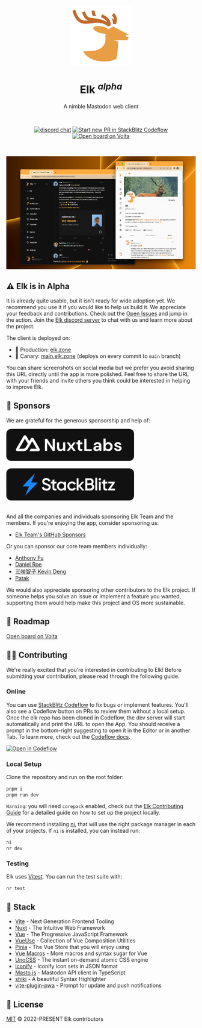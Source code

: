 <p align="center">
  <a href="https://elk.zone" target="_blank" rel="noopener noreferrer">
    <img width="160" height="160" src="./public/logo.svg" alt="Elk logo">
  </a>
</p>

<h1 align="center"/>Elk <sup><em>alpha</em></sup></h1>

<p align="center">
A nimble Mastodon web client
</p>

<br/>
<p align="center">
  <a href="https://chat.elk.zone"><img src="https://img.shields.io/badge/chat-discord-blue?style=flat&logo=discord" alt="discord chat"></a>
  <a href="https://pr.new/elk-zone/elk"><img src="https://developer.stackblitz.com/img/start_pr_dark_small.svg" alt="Start new PR in StackBlitz Codeflow"></a>
  <a href="https://volta.net/elk-zone/elk?utm_source=elk_readme"><img src="https://user-images.githubusercontent.com/904724/209143798-32345f6c-3cf8-4e06-9659-f4ace4a6acde.svg" alt="Open board on Volta"></a>
</p>
<br/>

<p align="center">
  <a href="https://elk.zone/" target="_blank" rel="noopener noreferrer" >
    <img src="./public/elk-og.png" alt="Elk screenshots" height="300">
  </a>
</p>

## ⚠️ Elk is in Alpha

It is already quite usable, but it isn't ready for wide adoption yet. We recommend you use it if you would like to help us build it. We appreciate your feedback and contributions. Check out the [Open Issues](https://github.com/elk-zone/elk/issues) and jump in the action. Join the [Elk discord server](https://chat.elk.zone) to chat with us and learn more about the project.

The client is deployed on:

- 🦌 Production: [elk.zone](https://elk.zone)
- 🐙 Canary: [main.elk.zone](https://main.elk.zone) (deploys on every commit to `main` branch)

You can share screenshots on social media but we prefer you avoid sharing this URL directly until the app is more polished. Feel free to share the URL with your friends and invite others you think could be interested in helping to improve Elk.

## 💖 Sponsors

We are grateful for the generous sponsorship and help of:

<a href="https://nuxtlabs.com/" target="_blank" rel="noopener noreferrer" >
  <img src="./images/nuxtlabs.svg" alt="NuxtLabs" height="85">
</a>
<br><br>
<a href="https://stackblitz.com/" target="_blank" rel="noopener noreferrer" >
  <img src="./images/stackblitz.svg" alt="StackBlitz" height="85">
</a>
<br><br>

And all the companies and individuals sponsoring Elk Team and the members. If you're enjoying the app, consider sponsoring us:

- [Elk Team's GitHub Sponsors](https://github.com/sponsors/elk-zone)

Or you can sponsor our core team members individually:

- [Anthony Fu](https://github.com/sponsors/antfu)
- [Daniel Roe](https://github.com/sponsors/danielroe)
- [三咲智子 Kevin Deng](https://github.com/sponsors/sxzz)
- [Patak](https://github.com/sponsors/patak-dev)

We would also appreciate sponsoring other contributors to the Elk project. If someone helps you solve an issue or implement a feature you wanted, supporting them would help make this project and OS more sustainable.

## 📍 Roadmap

[Open board on Volta](https://volta.net/elk-zone/elk)

## 🧑‍💻 Contributing

We're really excited that you're interested in contributing to Elk! Before submitting your contribution, please read through the following guide.

### Online

You can use [StackBlitz Codeflow](https://stackblitz.com/codeflow) to fix bugs or implement features. You'll also see a Codeflow button on PRs to review them without a local setup. Once the elk repo has been cloned in Codeflow, the dev server will start automatically and print the URL to open the App. You should receive a prompt in the bottom-right suggesting to open it in the Editor or in another Tab. To learn more, check out the [Codeflow docs](https://developer.stackblitz.com/codeflow/what-is-codeflow). 

[![Open in Codeflow](https://developer.stackblitz.com/img/open_in_codeflow.svg)](https://pr.new/elk-zone/elk)

### Local Setup

Clone the repository and run on the root folder:

```
pnpm i
pnpm run dev
```

`Warning`: you will need `corepack` enabled, check out the [Elk Contributing Guide](./CONTRIBUTING.md) for a detailed guide on how to set up the project locally.

We recommend installing [ni](https://github.com/antfu/ni#ni), that will use the right package manager in each of your projects. If `ni` is installed, you can instead run:

```
ni
nr dev
```

### Testing

Elk uses [Vitest](https://vitest.dev). You can run the test suite with:

```
nr test
```

## 🦄 Stack

- [Vite](https://vitejs.dev/) - Next Generation Frontend Tooling
- [Nuxt](https://nuxt.com/) - The Intuitive Web Framework
- [Vue](https://vuejs.org/) - The Progressive JavaScript Framework
- [VueUse](https://vueuse.org/) - Collection of Vue Composition Utilities
- [Pinia](https://pinia.vuejs.org/) - The Vue Store that you will enjoy using
- [Vue Macros](https://vue-macros.sxzz.moe/) - More macros and syntax sugar for Vue
- [UnoCSS](https://uno.antfu.me/) - The instant on-demand atomic CSS engine
- [Iconify](https://github.com/iconify/icon-sets#iconify-icon-sets-in-json-format) - Iconify icon sets in JSON format
- [Masto.js](https://neet.github.io/masto.js) - Mastodon API client in TypeScript
- [shiki](https://shiki.matsu.io/) - A beautiful Syntax Highlighter
- [vite-plugin-pwa](https://github.com/vite-pwa/vite-plugin-pwa) - Prompt for update and push notifications

## 📄 License

[MIT](./LICENSE) &copy; 2022-PRESENT Elk contributors

